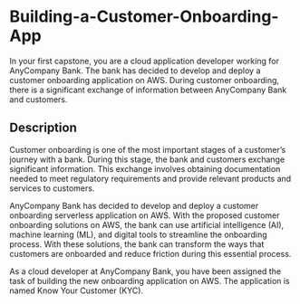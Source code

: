 <h1>Building-a-Customer-Onboarding-App</h1>
In your first capstone, you are a cloud application developer working for AnyCompany Bank. The bank has decided to develop and deploy a customer onboarding application on AWS. During customer onboarding, there is a significant exchange of information between AnyCompany Bank and customers. 

<h2>Description</h2>
Customer onboarding is one of the most important stages of a customer’s journey with a bank. During this stage, the bank and customers exchange significant information. This exchange involves obtaining documentation needed to meet regulatory requirements and provide relevant products and services to customers.

AnyCompany Bank has decided to develop and deploy a customer onboarding serverless application on AWS. With the proposed customer onboarding solutions on AWS, the bank can use artificial intelligence (AI), machine learning (ML), and digital tools to streamline the onboarding process. With these solutions, the bank can transform the ways that customers are onboarded and reduce friction during this essential process.

As a cloud developer at AnyCompany Bank, you have been assigned the task of building the new onboarding application on AWS. The application is named Know Your Customer (KYC).
<br />
